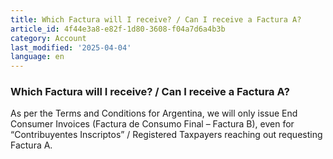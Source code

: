 ```yaml
---
title: Which Factura will I receive? / Can I receive a Factura A?
article_id: 4f44e3a8-e82f-1d80-3608-f04a7d6a4b3b
category: Account
last_modified: '2025-04-04'
language: en
---
```


### Which Factura will I receive? / Can I receive a Factura A?
As per the Terms and Conditions for Argentina, we will only issue End Consumer Invoices (Factura de Consumo Final – Factura B), even for “Contribuyentes Inscriptos” / Registered Taxpayers reaching out requesting Factura A.